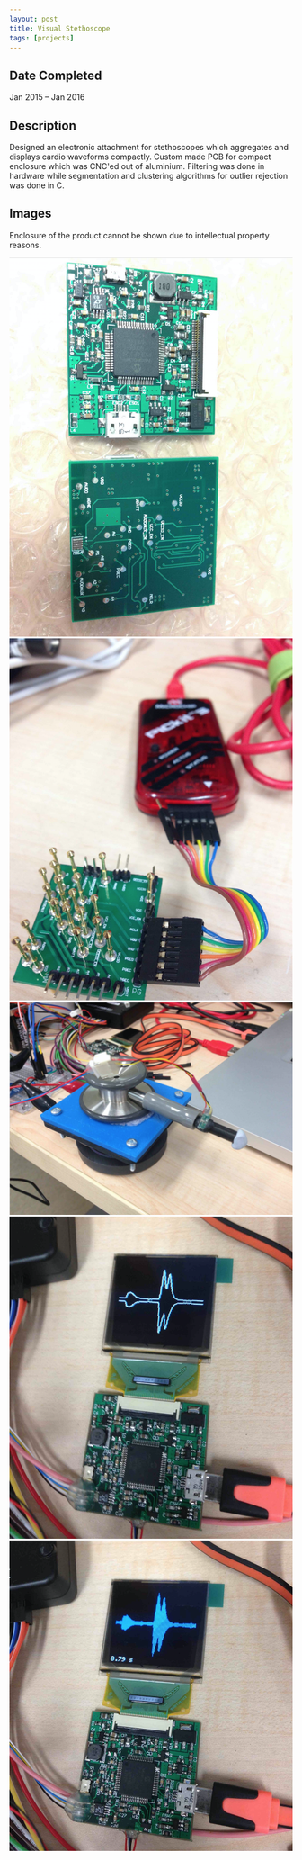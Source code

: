 ```yaml
---
layout: post
title: Visual Stethoscope
tags: [projects]
---
```


## Date Completed
Jan 2015 – Jan 2016

## Description
Designed an electronic attachment for stethoscopes which aggregates and displays cardio waveforms compactly. Custom made PCB for compact enclosure which was CNC'ed out of aluminium. Filtering was done in hardware while segmentation and clustering algorithms for outlier rejection was done in C.

## Images
Enclosure of the product cannot be shown due to intellectual property reasons.

![png](/assets/visual-stethoscope/pcb.png)
![png](/assets/visual-stethoscope/pcb_test.png)
![png](/assets/visual-stethoscope/speaker.png)
![png](/assets/visual-stethoscope/waveform1.png)
![png](/assets/visual-stethoscope/waveform2.png)
